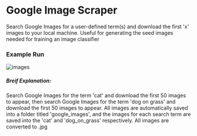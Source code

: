 # Google Image Scraper
Search Google Images for a user-defined term(s) and download the first 'x' images to your local machine. Useful for generating the seed images needed for training an image classifier

### Example Run

![images](images/image_scraper.gif)

##### Breif Explanation:
Search Google Images for the term 'cat' and download the first 50 images to appear, then search Google Images for the term 'dog on grass' and download the first 50 images to appear. All images are automatically saved into a folder titled 'google_images', and the images for each search term are saved into the 'cat' and 'dog_on_grass' respectively. All images are converted to .jpg
